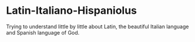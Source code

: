 # Latin-Italiano-Hispaniolus
Trying to understand little by little about Latin, the beautiful Italian language and Spanish language of God.

